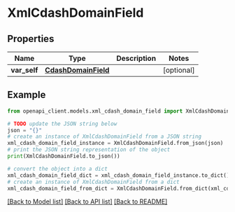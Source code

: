 # XmlCdashDomainField


## Properties

Name | Type | Description | Notes
------------ | ------------- | ------------- | -------------
**var_self** | [**CdashDomainField**](CdashDomainField.md) |  | [optional] 

## Example

```python
from openapi_client.models.xml_cdash_domain_field import XmlCdashDomainField

# TODO update the JSON string below
json = "{}"
# create an instance of XmlCdashDomainField from a JSON string
xml_cdash_domain_field_instance = XmlCdashDomainField.from_json(json)
# print the JSON string representation of the object
print(XmlCdashDomainField.to_json())

# convert the object into a dict
xml_cdash_domain_field_dict = xml_cdash_domain_field_instance.to_dict()
# create an instance of XmlCdashDomainField from a dict
xml_cdash_domain_field_from_dict = XmlCdashDomainField.from_dict(xml_cdash_domain_field_dict)
```
[[Back to Model list]](../README.md#documentation-for-models) [[Back to API list]](../README.md#documentation-for-api-endpoints) [[Back to README]](../README.md)


